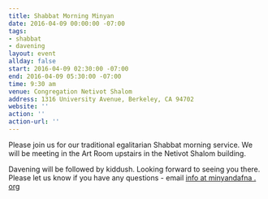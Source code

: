 ```yaml
---
title: Shabbat Morning Minyan
date: 2016-04-09 00:00:00 -07:00
tags:
- shabbat
- davening
layout: event
allday: false
start: 2016-04-09 02:30:00 -07:00
end: 2016-04-09 05:30:00 -07:00
time: 9:30 am
venue: Congregation Netivot Shalom
address: 1316 University Avenue, Berkeley, CA 94702
website: ''
action: ''
action-url: ''
---
```


Please join us for our traditional egalitarian Shabbat morning service. We will be meeting in the Art Room upstairs in the Netivot Shalom building.

Davening will be followed by kiddush. Looking forward to seeing you there. Please let us know if you have any questions - email [info at minyandafna . org](mailto:info@minyandafna.org)
